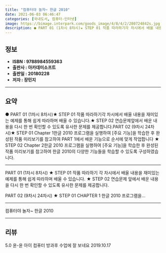 ```yaml
---
title: "컴퓨터야 놀자~ 한글 2010"
date: 2021-06-03 06:46:47
categories: [국내도서, 컴퓨터-인터넷]
image: https://bimage.interpark.com/goods_image/4/8/4/2/280724842s.jpg
description: ● PART 01 (1차시 8차시)★ STEP 01 작품 따라하기각 차시에서 배울 내용을 재미있는 예제를 통해 쉽게 따라하며 배울 수 있습니다.★ STEP 02 연습문제앞에서 배운 내용을 다시 한 번 확인할 수 있도록 유사한 문제를 제공합니다.PART 02 (9차시 24차시)★ S
---
```


## **정보**

- **ISBN : 9788984559363**
- **출판사 : 아카데미소프트**
- **출판일 : 20180228**
- **저자 : 장민지**

------



## **요약**

●  PART 01 (1차시  8차시)★ STEP 01 작품 따라하기각 차시에서 배울 내용을 재미있는 예제를 통해 쉽게 따라하며 배울 수 있습니다.★ STEP 02 연습문제앞에서 배운 내용을 다시 한 번 확인할 수 있도록 유사한 문제를 제공합니다.PART 02 (9차시  24차시)★ STEP 01 Chapter 1한글 2010 프로그램을 실행하여 [주요 기능]을 학습한 후 완성된 작품 미리보기를 참고하여 PART 1에서 배운 기능으로 순서에 맞게 작업합니다 ★ STEP 02 Chapter 2한글 2010 프로그램을 실행하여 [주요 기능]을 학습한 후 완성된 작품 미리보기를 참고하여 한글 2010의 다양한 기능들을 학습할 수 있도록 구성하였습니다.

------

PART 01 (1차시  8차시)
★ STEP 01 작품 따라하기
각 차시에서 배울 내용을 재미있는 예제를 통해 쉽게 따라하며 배울 수 있습니다.
★ STEP 02 연습문제
앞에서 배운 내용을 다시 한 번 확인할 수 있도록 유사한 문제를 제공합니다.

PART 02 (9차시  24차시)
★ STEP 01 CHAPTER 1
한글 2010 프로그램을... 

------


컴퓨터야 놀자~ 한글 2010 

------


## **리뷰** 

5.0 윤-윤 아이 컴퓨터 방과후 수업에 잘 보네요 2019.10.17 <br/>